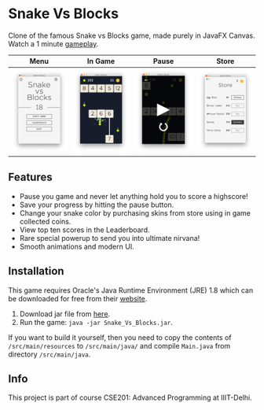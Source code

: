 # Snake Vs Blocks

Clone of the famous Snake vs Blocks game, made purely in JavaFX Canvas. Watch a 1 minute [gameplay](https://www.youtube.com/watch?v=CPC02BDkRFw&feature=youtu.be).

Menu                       | In Game                   | Pause                     | Store
:-------------------------:|:-------------------------:|:-------------------------:|:-------------------------:
![](screenshots/001.png)   | ![](screenshots/002.png)  | ![](screenshots/003.png)  | ![](screenshots/004.png)

## Features
- Pause you game and never let anything hold you to score a highscore!
- Save your progress by hitting the pause button.
- Change your snake color by purchasing skins from store using in game collected coins.
- View top ten scores in the Leaderboard.
- Rare special powerup to send you into ultimate nirvana!
- Smooth animations and modern UI.

## Installation
This game requires Oracle's Java Runtime Environment (JRE) 1.8 which can be downloaded for free from their [website](https://www.oracle.com/technetwork/java/javase/downloads/jre8-downloads-2133155.html).  

1. Download jar file from [here](https://github.com/vermaditya1999/Snake-Vs-Blocks/raw/master/out/artifacts/Snake_Vs_Blocks/Snake_Vs_Blocks.jar).  
2. Run the game: `java -jar Snake_Vs_Blocks.jar`.  

If you want to build it yourself, then you need to copy the contents of `/src/main/resources` to `/src/main/java/` and compile `Main.java` from directory `/src/main/java`.

## Info
This project is part of course CSE201: Advanced Programming at IIIT-Delhi.
